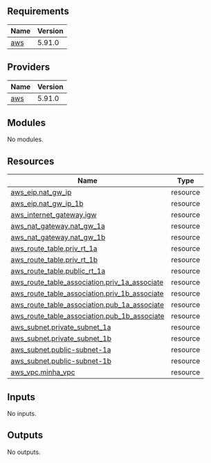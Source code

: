 ## Requirements

| Name | Version |
|------|---------|
| <a name="requirement_aws"></a> [aws](#requirement\_aws) | 5.91.0 |

## Providers

| Name | Version |
|------|---------|
| <a name="provider_aws"></a> [aws](#provider\_aws) | 5.91.0 |

## Modules

No modules.

## Resources

| Name | Type |
|------|------|
| [aws_eip.nat_gw_ip](https://registry.terraform.io/providers/hashicorp/aws/5.91.0/docs/resources/eip) | resource |
| [aws_eip.nat_gw_ip_1b](https://registry.terraform.io/providers/hashicorp/aws/5.91.0/docs/resources/eip) | resource |
| [aws_internet_gateway.igw](https://registry.terraform.io/providers/hashicorp/aws/5.91.0/docs/resources/internet_gateway) | resource |
| [aws_nat_gateway.nat_gw_1a](https://registry.terraform.io/providers/hashicorp/aws/5.91.0/docs/resources/nat_gateway) | resource |
| [aws_nat_gateway.nat_gw_1b](https://registry.terraform.io/providers/hashicorp/aws/5.91.0/docs/resources/nat_gateway) | resource |
| [aws_route_table.priv_rt_1a](https://registry.terraform.io/providers/hashicorp/aws/5.91.0/docs/resources/route_table) | resource |
| [aws_route_table.priv_rt_1b](https://registry.terraform.io/providers/hashicorp/aws/5.91.0/docs/resources/route_table) | resource |
| [aws_route_table.public_rt_1a](https://registry.terraform.io/providers/hashicorp/aws/5.91.0/docs/resources/route_table) | resource |
| [aws_route_table_association.priv_1a_associate](https://registry.terraform.io/providers/hashicorp/aws/5.91.0/docs/resources/route_table_association) | resource |
| [aws_route_table_association.priv_1b_associate](https://registry.terraform.io/providers/hashicorp/aws/5.91.0/docs/resources/route_table_association) | resource |
| [aws_route_table_association.pub_1a_associate](https://registry.terraform.io/providers/hashicorp/aws/5.91.0/docs/resources/route_table_association) | resource |
| [aws_route_table_association.pub_1b_associate](https://registry.terraform.io/providers/hashicorp/aws/5.91.0/docs/resources/route_table_association) | resource |
| [aws_subnet.private_subnet_1a](https://registry.terraform.io/providers/hashicorp/aws/5.91.0/docs/resources/subnet) | resource |
| [aws_subnet.private_subnet_1b](https://registry.terraform.io/providers/hashicorp/aws/5.91.0/docs/resources/subnet) | resource |
| [aws_subnet.public-subnet-1a](https://registry.terraform.io/providers/hashicorp/aws/5.91.0/docs/resources/subnet) | resource |
| [aws_subnet.public-subnet-1b](https://registry.terraform.io/providers/hashicorp/aws/5.91.0/docs/resources/subnet) | resource |
| [aws_vpc.minha_vpc](https://registry.terraform.io/providers/hashicorp/aws/5.91.0/docs/resources/vpc) | resource |

## Inputs

No inputs.

## Outputs

No outputs.
